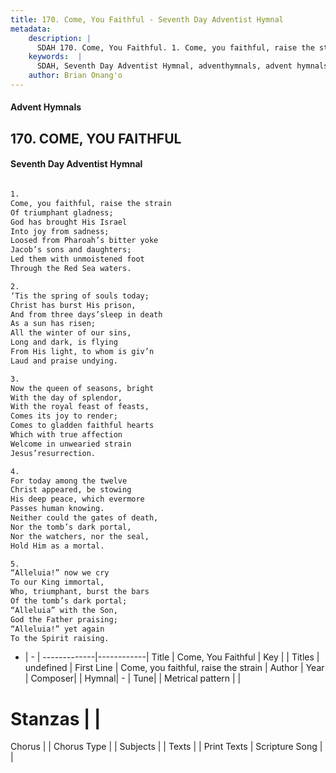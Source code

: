 ```yaml
---
title: 170. Come, You Faithful - Seventh Day Adventist Hymnal
metadata:
    description: |
      SDAH 170. Come, You Faithful. 1. Come, you faithful, raise the strain Of triumphant gladness; God has brought His Israel Into joy from sadness; Loosed from Pharoah’s bitter yoke Jacob’s sons and daughters; Led them with unmoistened foot Through the Red Sea waters.
    keywords:  |
      SDAH, Seventh Day Adventist Hymnal, adventhymnals, advent hymnals, Come, You Faithful, Come, you faithful, raise the strain 
    author: Brian Onang'o
---
```


#### Advent Hymnals
## 170. COME, YOU FAITHFUL
#### Seventh Day Adventist Hymnal

```txt

1.
Come, you faithful, raise the strain
Of triumphant gladness;
God has brought His Israel
Into joy from sadness;
Loosed from Pharoah’s bitter yoke
Jacob’s sons and daughters;
Led them with unmoistened foot
Through the Red Sea waters.

2.
‘Tis the spring of souls today;
Christ has burst His prison,
And from three days’sleep in death
As a sun has risen;
All the winter of our sins,
Long and dark, is flying
From His light, to whom is giv’n
Laud and praise undying.

3.
Now the queen of seasons, bright
With the day of splendor,
With the royal feast of feasts,
Comes its joy to render;
Comes to gladden faithful hearts
Which with true affection
Welcome in unwearied strain
Jesus’resurrection.

4.
For today among the twelve
Christ appeared, be stowing
His deep peace, which evermore
Passes human knowing.
Neither could the gates of death,
Nor the tomb’s dark portal,
Nor the watchers, nor the seal,
Hold Him as a mortal.

5.
“Alleluia!” now we cry
To our King immortal,
Who, triumphant, burst the bars
Of the tomb’s dark portal;
“Alleluia” with the Son,
God the Father praising;
“Alleluia!” yet again
To the Spirit raising.

```

- |   -  |
-------------|------------|
Title | Come, You Faithful |
Key |  |
Titles | undefined |
First Line | Come, you faithful, raise the strain |
Author | 
Year | 
Composer|  |
Hymnal|  - |
Tune|  |
Metrical pattern | |
# Stanzas |  |
Chorus |  |
Chorus Type |  |
Subjects |  |
Texts |  |
Print Texts | 
Scripture Song |  |
  
